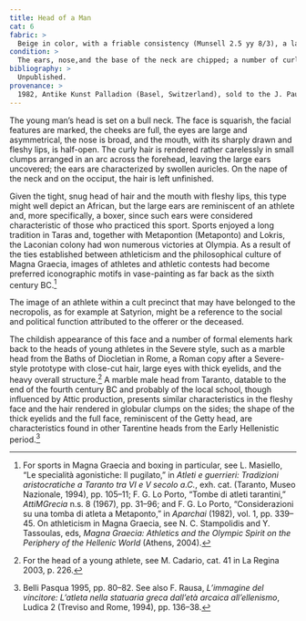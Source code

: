 ```yaml
---
title: Head of a Man
cat: 6
fabric: >
  Beige in color, with a friable consistency (Munsell 2.5 yy 8/3), a layer of white slip, and traces of red color on the hair and face visible in certain points even beneath the incrustations.
condition: >
  The ears, nose,and the base of the neck are chipped; a number of curls have broken awayfrom the forehead; there are diffuse incrustations on the surface.
bibliography: >
  Unpublished.
provenance: >
  1982, Antike Kunst Palladion (Basel, Switzerland), sold to the J. Paul Getty Museum, 1982.
---
```

The young man’s head is set on a bull neck. The face is squarish, the
facial features are marked, the cheeks are full, the eyes are large and
asymmetrical, the nose is broad, and the mouth, with its sharply drawn
and fleshy lips, is half-open. The curly hair is rendered rather
carelessly in small clumps arranged in an arc across the forehead,
leaving the large ears uncovered; the ears are characterized by swollen
auricles. On the nape of the neck and on the occiput, the hair is left
unfinished.

Given the tight, snug head of hair and the mouth with fleshy lips, this
type might well depict an African, but the large ears are reminiscent of
an athlete and, more specifically, a boxer, since such ears were
considered characteristic of those who practiced this sport. Sports
enjoyed a long tradition in Taras and, together with Metapontion
(Metaponto) and Lokris, the Laconian colony had won numerous victories
at Olympia. As a result of the ties established between athleticism and
the philosophical culture of Magna Graecia, images of athletes and
athletic contests had become preferred iconographic motifs in
vase-painting as far back as the sixth century <span
class="smcaps">BC.</span>[^1]

The image of an athlete within a cult precinct that may have belonged to
the necropolis, as for example at Satyrion, might be a reference to the
social and political function attributed to the offerer or the deceased.

The childish appearance of this face and a number of formal elements
hark back to the heads of young athletes in the Severe style, such as a
marble head from the Baths of Diocletian in Rome, a Roman copy after a
Severe-style prototype with close-cut hair, large eyes with thick
eyelids, and the heavy overall structure.[^2] A marble male head from
Taranto, datable to the end of the fourth century <span
class="smcaps">BC</span> and probably of the local
school, though influenced by Attic production, presents similar
characteristics in the fleshy face and the hair rendered in globular
clumps on the sides; the shape of the thick eyelids and the full face,
reminiscent of the Getty head, are characteristics found in other
Tarentine heads from the Early Hellenistic period.[^3]

[^1]: For sports in Magna Graecia and boxing in particular, see L.
    Masiello, “Le specialità agonistiche: Il pugilato,” in *Atleti e
    guerrieri: Tradizioni aristocratiche a Taranto tra VI e V secolo
    a.C.*, exh. cat. (Taranto, Museo Nazionale, 1994), pp. 105–11; F. G.
    Lo Porto, “Tombe di atleti tarantini,” *AttiMGrecia* n.s. 8 (1967),
    pp. 31–96; and F. G. Lo Porto, “Considerazioni su una tomba di
    atleta a Metaponto,” in *<span
    class="smcaps">Aparchai</span>* (1982), vol. 1,
    pp. 339–45. On athleticism in Magna Graecia, see N. C. Stampolidis
    and Y. Tassoulas, eds, *Magna Graecia: Athletics and the Olympic
    Spirit on the Periphery of the Hellenic World* (Athens, 2004).

[^2]: For the head of a young athlete, see M. Cadario, cat. 41 in <span
    class="smcaps">La Regina 2003</span>, p. 226.

[^3]: <span class="smcaps">Belli Pasqua</span> 1995,
    pp. 80–82. See also F. Rausa, *L’immagine del vincitore: L’atleta
    nella statuaria greca dall’età arcaica all’ellenismo*, Ludica 2
    (Treviso and Rome, 1994), pp. 136–38.

